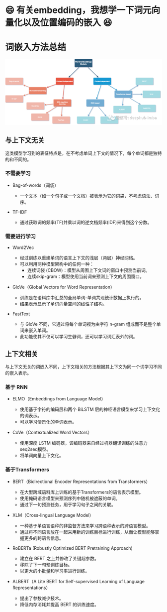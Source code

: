 # :smile: 有关embedding，我想学一下词元向量化以及位置编码的嵌入 :laughing:




# 词嵌入方法总结

![词嵌入模型分类](../static/embedding/word_embedding.png)

## 与上下文无关

这类模型学习到的表征特点是，在不考虑单词上下文的情况下，每个单词都是独特的和不同的。

### 不需要学习

- Bag-of-words（词袋）
  * 一个文本（如一个句子或一个文档）被表示为它的词袋，不考虑语法、词序。

- TF-IDF
  * 通过获取词的频率(TF)并乘以词的逆文档频率(IDF)来得到这个分数。

### 需要进行学习

- Word2Vec
  * 经过训练以重建单词的语言上下文的浅层（两层）神经网络。
  * 可以利用两种模型架构中的任何一种：
    - 连续词袋 (CBOW)：模型从周围上下文词的窗口中预测当前词。
    - 连续skip-gram：模型使用当前词来预测上下文的周围窗口。

- GloVe（Global Vectors for Word Representation）
  * 训练是在语料库中汇总的全局单词-单词共现统计数据上执行的。
  * 结果表示显示了单词向量空间的线性子结构。

- FastText
  * 与 GloVe 不同，它通过将每个单词视为由字符 n-gram 组成而不是整个单词来嵌入单词。
  * 此功能使其不仅可以学习生僻词，还可以学习词汇表外的词。

## 上下文相关

与上下文无关的词嵌入不同，上下文相关的方法根据其上下文为同一个词学习不同的嵌入表示。

### 基于 RNN

- ELMO（Embeddings from Language Model）
  * 使用基于字符的编码层和两个 BiLSTM 层的神经语言模型来学习上下文化的词表示。
  * 可以学习情景化的单词表示。

- CoVe（Contextualized Word Vectors）
  * 使用深度 LSTM 编码器，该编码器来自经过机器翻译训练的注意力seq2seq模型。
  * 将单词向量上下文化。

### 基于Transformers

- BERT（Bidirectional Encoder Representations from Transformers）
  * 在大型跨域语料库上训练的基于Transformers的语言表示模型。
  * 使用掩码语言模型来预测序列中随机被遮蔽的单词。
  * 通过下一句预测任务，用于学习句子之间的关联。

- XLM（Cross-lingual Language Model）
  * 一种基于单语言语种的非监督方法来学习跨语种表示的跨语言模型。
  * 通过将不同语言放在一起采用新的训练目标进行训练，从而让模型能够掌握更多的跨语言信息。

- RoBERTa (Robustly Optimized BERT Pretraining Approach)
  * 建立在 BERT 之上并修改了关键超参数。
  * 移除了下一句预训练目标。
  * 以更大的小批量和学习率进行训练。

- ALBERT（A Lite BERT for Self-supervised Learning of Language Representations）
  * 提出了参数减少技术。
  * 降低内存消耗并提高 BERT 的训练速度。